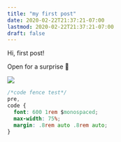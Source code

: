 ```yaml
---
title: "my first post"
date: 2020-02-22T21:37:21-07:00
lastmod: 2020-02-22T21:37:21-07:00
draft: false
---
```

Hi, first post!  

Open for a surprise :owl:
<!--more-->

![](/img/tenor.gif)  

```css
/*code fence test*/
pre,
code {
  font: 600 1rem $monospaced;
  max-width: 75%;
  margin: .8rem auto .8rem auto;
}
```